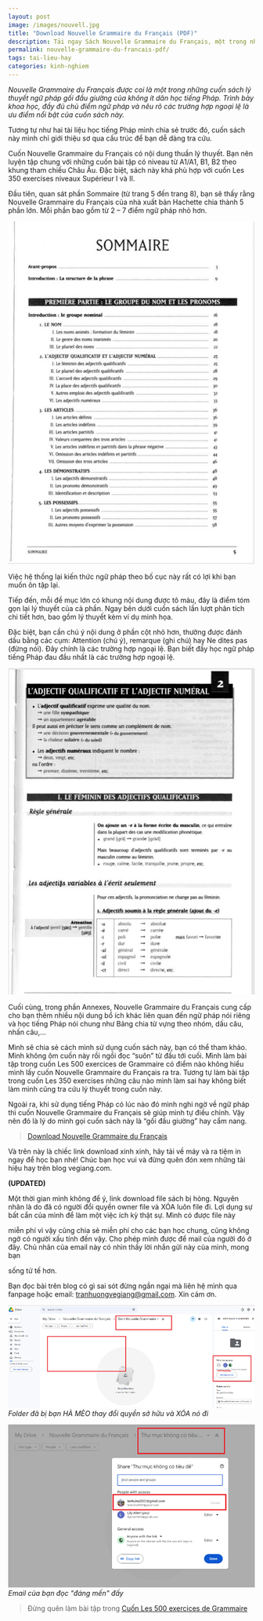```yaml
---
layout: post
image: /images/nouvell.jpg
title: "Download Nouvelle Grammaire du Français (PDF)"
description: Tải ngay Sách Nouvelle Grammaire du Français, một trong những cuốn sách lý thuyết ngữ pháp gối đầu giường của không ít dân học tiếng Pháp.
permalink: nouvelle-grammaire-du-francais-pdf/
tags: tai-lieu-hay
categories: kinh-nghiem
---
```


_Nouvelle Grammaire du Français được coi là một trong những cuốn sách lý thuyết ngữ pháp gối đầu giường của không ít dân học tiếng Pháp. Trình bày khoa học, đầy đủ chủ điểm ngữ pháp và nêu rõ các trường hợp ngoại lệ là ưu điểm nổi bật của cuốn sách này._

Tương tự như hai tài liệu học tiếng Pháp mình chia sẻ trước đó, cuốn sách này mình chỉ giới thiệu sơ qua cấu trúc để bạn dễ dàng tra cứu.

Cuốn Nouvelle Grammaire du Français có nội dung thuần lý thuyết. Bạn nên luyện tập chung với những cuốn bài tập có niveau từ A1/A1, B1, B2 theo khung tham chiếu Châu Âu. Đặc biệt, sách này khá phù hợp với cuốn Les 350 exercises niveaux Supérieur I và II.

Đầu tiên, quan sát phần Sommaire (từ trang 5 đến trang 8), bạn sẽ thấy rằng Nouvelle Grammaire du Français của nhà xuất bản Hachette chia thành 5 phần lớn. Mỗi phần bao gồm từ 2 – 7 điểm ngữ pháp nhỏ hơn. 
 
![](/images/tieng-phap-1.jpg)

Việc hệ thống lại kiến thức ngữ pháp theo bố cục này rất có lợi khi bạn muốn ôn tập lại.

Tiếp đến, mỗi đề mục lớn có khung nội dung được tô màu, đây là điểm tóm gọn lại lý thuyết của cả phần. Ngay bên dưới cuốn sách lần lượt phân tích chi tiết hơn, bao gồm lý thuyết kèm ví dụ minh họa.

Đặc biệt, bạn cần chú ý nội dung ở phần cột nhỏ hơn, thường được đánh dấu bằng các cụm: Attention (chú ý), remarque (ghi chú) hay Ne dites pas (đừng nói). Đây chính là các trường hợp ngoại lệ. Bạn biết đấy học ngữ pháp tiếng Pháp đau đầu nhất là các trường hợp ngoại lệ.
 
![](/images/tieng-phap-2.jpg)

Cuối cùng, trong phần Annexes, Nouvelle Grammaire du Français cung cấp cho bạn thêm nhiều nội dung bổ ích khác liên quan đến ngữ pháp nói riêng và học tiếng Pháp nói chung như Bảng chia từ vựng theo nhóm, dấu câu, nhấn câu,…

Mình sẽ chia sẻ cách mình sử dụng cuốn sách này, bạn có thể tham khảo. Mình không ôm cuốn này rồi ngồi đọc “suôn” từ đầu tới cuối. Mình làm bài tập trong cuốn Les 500 exercices de Grammaire có điểm nào không hiểu mình lấy cuốn Nouvelle Grammaire du Français ra tra. Tương tự làm bài tập trong cuốn Les 350 exercises những câu nào mình làm sai hay không biết làm mình cũng tra cứu lý thuyết trong cuốn này.

Ngoài ra, khi sử dụng tiếng Pháp có lúc nào đó mình nghi ngờ về ngữ pháp thì cuốn Nouvelle Grammaire du Français sẽ giúp mình tự điều chỉnh. Vậy nên đó là lý do mình gọi cuốn sách này là “gối đầu giường” hay cẩm nang.

> [Download Nouvelle Grammaire du Français](https://drive.google.com/drive/u/2/folders/1PMYSKyNp_nQI7MzPL_q6qIY_vphUcoTX)

Và trên này là chiếc link download xinh xinh, hãy tải về máy và ra tiệm in ngay để học bạn nhé! Chúc bạn học vui và đừng quên đón xem những tài hiệu hay trên blog vegiang.com.

**(UPDATED)**

Một thời gian mình không để ý, link download file sách bị hỏng. Nguyên nhân là do đã có người đổi quyền owner file và XÓA luôn file đi. Lợi dụng sự bất cẩn của mình để làm một việc ích kỳ thật sự. Mình có được file này 

miễn phí vì vậy cũng chia sẻ miễn phí cho các bạn học chung, cũng không ngờ có người xấu tính đến vậy. Cho phép mình được để mail của người đó ở đây. Chủ nhân của email này có nhìn thấy lời nhắn gửi này của mình, mong bạn 

sống tử tế hơn. 

Bạn đọc bài trên blog có gì sai sót đừng ngần ngại mà liên hệ mình qua fanpage hoặc email: tranhuongvegiang@gmail.com. Xin cảm ơn.

![Folder bị xóa](/images/nguoi-xoa-trom-file.png)
_Folder đã bị bạn HÀ MÈO thay đổi quyền sở hữu và XÓA nó đi_

![Email của người đó](/images/nguoi-xoa-trom-file-1.png)
_Email của bạn đọc "đáng mến" đấy_

> Đừng quên làm bài tập trong [Cuốn Les 500 exercices de Grammaire]( http://vegiang.com/les-500-exercices-de-grammaire-avec-corriges-pdf/)
 
